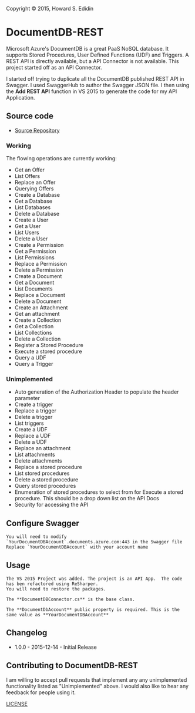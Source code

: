 Copyright © 2015, Howard S. Edidin


# DocumentDB-REST #

Microsoft Azure's DocumentDB is a great PaaS NoSQL database.  It supports Stored Procedures, User Defined Functions (UDF) and Triggers. A REST API is directly available, but a API Connector is not available.  This project started off as an API Connector. 

I started off trying to duplicate all the DocumentDB published REST API in Swagger. I used SwaggerHub to author the Swagger JSON file.
I then using the **Add REST API** function in VS 2015 to generate the code for my API Application. 

## Source code ##
* [Source Repository](https://github.com/hedidin/DocumentDB-REST)


### Working ###

The flowing operations are currently working:

* Get an Offer
* List Offers
* Replace an Offer
* Querying Offers
* Create a Database
* Get a Database
* List Databases
* Delete a Database
* Create a User
* Get a User
* List Users
* Delete a User
* Create a Permission
* Get a Permission
* List Permissions
* Replace a Permission
* Delete a Permission
* Create a Document
* Get a Document
* List Documents
* Replace a Document
* Delete a Document
* Create an Attachment
* Get an attachment
* Create a Collection
* Get a Collection
* List Collections
* Delete a Collection
* Register a Stored Procedure
* Execute a stored procedure
* Query a UDF
* Query a Trigger


### Unimplemented ###

* Auto generation of the Authorization Header to populate the header parameter
* Create a trigger
* Replace a trigger
* Delete a trigger
* List triggers
* Create a UDF
* Replace a UDF
* Delete a UDF
* Replace an attachment
* List attachments
* Delete attachments
* Replace a stored procedure
* List stored procedures
* Delete a stored procedure
* Query stored procedures
* Enumeration of stored procedures to select from for Execute a stored procedure. 
  This should be a drop down list on the API Docs
* Security for accessing the API


## Configure Swagger ##
```
You will need to modify `YourDocumentDBAccount`.documents.azure.com:443 in the Swagger file
Replace `YourDocumentDBAccount` with your account name
```

## Usage ##
```
The VS 2015 Project was added. The project is an API App.  The code has ben refactored using ReSharper.
You will need to restore the packages. 

The **DocumentDBConnector.cs** is the base class. 

The **DocumentDbAccount** public property is required. This is the same value as **YourDocumentDBAccount**
```

## Changelog ##

* 1.0.0 - 2015-12-14 - Initial Release

## Contributing to DocumentDB-REST ##

I am willing to accept pull requests that implement any any unimplemented functionality listed as "Unimplemented" above.
I would also like to hear any feedback for people using it.


[LICENSE](./LICENSE)
